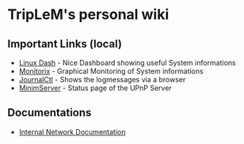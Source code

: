 # TripLeM's personal wiki

## Important Links (local)

* [Linux Dash](http://zeus/linux-dash/) - Nice Dashboard showing useful System informations
* [Monitorix](http://zeus/monitorix/) - Graphical Monitoring of System informations
* [JournalCtl](http://zeus:19531/) - Shows the logmessages via a browser
* [MinimServer](http://zeus/minimserver/) - Status page of the UPnP Server

## Documentations

* [Internal Network Documentation](network/README.md)